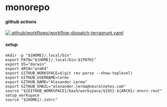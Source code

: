 # monorepo

#### github actions

[![.github/workflows/workflow-dispatch-terragrunt.yaml](https://github.com/neuralnetes/monorepo/actions/workflows/workflow-dispatch-terragrunt.yaml/badge.svg)](https://github.com/neuralnetes/monorepo/actions/workflows/workflow-dispatch-terragrunt.yaml)

#### setup

```
mkdir -p "${HOME}/.local/bin"
export PATH="${HOME}/.local/bin:${PATH}"
export OS="darwin"
export ARCH="arm64"
export GITHUB_WORKSPACE=$(git rev-parse --show-toplevel)
export GITHUB_USERNAME=lerms
export GITHUB_NAME="Alexander Lerma"
export GITHUB_EMAIL="alexander.lerma@neuralnetes.com"
source "${GITHUB_WORKSPACE}/bash/workspace/${OS}-${ARCH}/.envrc-root"
setup_workspace
source "${HOME}/.zshrc"
```
